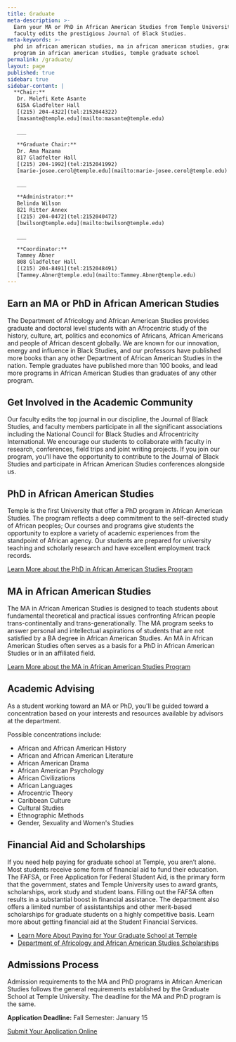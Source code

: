 ```yaml
---
title: Graduate
meta-description: >-
  Earn your MA or PhD in African American Studies from Temple University. Our
  faculty edits the prestigious Journal of Black Studies.
meta-keywords: >-
  phd in african american studies, ma in african american studies, graduate
  program in african american studies, temple graduate school
permalink: /graduate/
layout: page
published: true
sidebar: true
sidebar-content: |
  **Chair:**  
   Dr. Molefi Kete Asante  
   615A Gladfelter Hall  
   [(215) 204-4322](tel:2152044322)  
   [masante@temple.edu](mailto:masante@temple.edu)  
   
   ___
   
   **Graduate Chair:**  
   Dr. Ama Mazama  
   817 Gladfelter Hall  
   [(215) 204-1992](tel:2152041992)  
   [marie-josee.cerol@temple.edu](mailto:marie-josee.cerol@temple.edu)  
   
   ___
   
   **Administrator:**  
   Belinda Wilson  
   821 Ritter Annex   
   [(215) 204-0472](tel:2152040472)  
   [bwilson@temple.edu](mailto:bwilson@temple.edu)  
   
   ___

   **Coordinator:**  
   Tammey Abner  
   808 Gladfelter Hall    
   [(215) 204-8491](tel:2152048491)   
   [Tammey.Abner@temple.edu](mailto:Tammey.Abner@temple.edu)
---
```

## Earn an MA or PhD in African American Studies

The Department of Africology and African American Studies provides graduate and doctoral level students with an Afrocentric study of the history, culture, art, politics and economics of Africans, African Americans and people of African descent globally. We are known for our innovation, energy and influence in Black Studies, and our professors have published more books than any other Department of African American Studies in the nation. Temple graduates have published more than 100 books, and lead more programs in African American Studies than graduates of any other program. 

## Get Involved in the Academic Community

Our faculty edits the top journal in our discipline, the Journal of Black Studies, and faculty members participate in all the significant associations including the National Council for Black Studies and Afrocentricity International. We encourage our students to collaborate with faculty in research, conferences, field trips and joint writing projects. If you join our program, you'll have the opportunity to contribute to the Journal of Black Studies and participate in African American Studies conferences alongside us. 

## PhD in African American Studies

Temple is the first University that offer a PhD program in African American Studies. The program reflects a deep commitment to the self-directed study of African peoples; Our courses and programs give students the opportunity to explore a variety of academic experiences from the standpoint of African agency. Our students are prepared for university teaching and scholarly research and have excellent employment track records. 

[Learn More about the PhD in African American Studies Program](http://bulletin.temple.edu/graduate/scd/cla/africology-african-american-studies-phd/)

## MA in African American Studies

The MA in African American Studies is designed to teach students about fundamental theoretical and practical issues confronting African people trans-continentally and trans-generationally. The MA program seeks to answer personal and intellectual aspirations of students that are not satisfied by a BA degree in African American Studies. An MA in African American Studies often serves as a basis for a PhD in African American Studies or in an affiliated field.

[Learn More about the MA in African American Studies Program](http://bulletin.temple.edu/graduate/scd/cla/africology-african-american-studies-ma/)

## Academic Advising

As a student working toward an MA or PhD, you'll be guided toward a concentration based on your interests and resources available by advisors at the department. 

Possible concentrations include:

- African and African American History
- African and African American Literature
- African American Drama
- African American Psychology
- African Civilizations
- African Languages
- Afrocentric Theory
- Caribbean Culture
- Cultural Studies
- Ethnographic Methods
- Gender, Sexuality and Women's Studies

## Financial Aid and Scholarships

If you need help paying for graduate school at Temple, you aren’t alone. Most students receive some form of financial aid to fund their education. The FAFSA, or Free Application for Federal Student Aid, is the primary form that the government, states and Temple University uses to award grants, scholarships, work study and student loans. Filling out the FAFSA often results in a substantial boost in financial assistance. The department also offers a limited number of assistantships and other merit-based scholarships for graduate students on a highly competitive basis. Learn more about getting financial aid at the Student Financial Services. 

- [Learn More About Paying for Your Graduate School at Temple](http://www.temple.edu/grad/finances/)
- [Department of Africology and African American Studies Scholarships](https://develop.cla.temple.edu/africology-and-african-american-studies/resources/)

## Admissions Process

Admission requirements to the MA and PhD programs in African American Studies follows the general requirements established by the Graduate School at Temple University. The deadline for the MA and PhD program is the same.

**Application Deadline:**
Fall Semester: January 15

[Submit Your Application Online](http://www.temple.edu/grad/admissions/howtoapply.htm)
